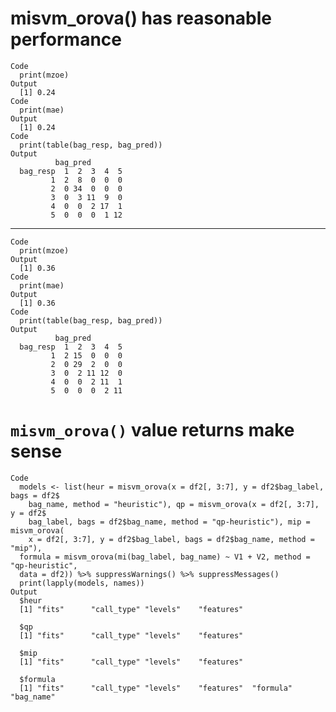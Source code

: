 # misvm_orova() has reasonable performance

    Code
      print(mzoe)
    Output
      [1] 0.24
    Code
      print(mae)
    Output
      [1] 0.24
    Code
      print(table(bag_resp, bag_pred))
    Output
              bag_pred
      bag_resp  1  2  3  4  5
             1  2  8  0  0  0
             2  0 34  0  0  0
             3  0  3 11  9  0
             4  0  0  2 17  1
             5  0  0  0  1 12

---

    Code
      print(mzoe)
    Output
      [1] 0.36
    Code
      print(mae)
    Output
      [1] 0.36
    Code
      print(table(bag_resp, bag_pred))
    Output
              bag_pred
      bag_resp  1  2  3  4  5
             1  2 15  0  0  0
             2  0 29  2  0  0
             3  0  2 11 12  0
             4  0  0  2 11  1
             5  0  0  0  2 11

# `misvm_orova()` value returns make sense

    Code
      models <- list(heur = misvm_orova(x = df2[, 3:7], y = df2$bag_label, bags = df2$
        bag_name, method = "heuristic"), qp = misvm_orova(x = df2[, 3:7], y = df2$
        bag_label, bags = df2$bag_name, method = "qp-heuristic"), mip = misvm_orova(
        x = df2[, 3:7], y = df2$bag_label, bags = df2$bag_name, method = "mip"),
      formula = misvm_orova(mi(bag_label, bag_name) ~ V1 + V2, method = "qp-heuristic",
      data = df2)) %>% suppressWarnings() %>% suppressMessages()
      print(lapply(models, names))
    Output
      $heur
      [1] "fits"      "call_type" "levels"    "features" 
      
      $qp
      [1] "fits"      "call_type" "levels"    "features" 
      
      $mip
      [1] "fits"      "call_type" "levels"    "features" 
      
      $formula
      [1] "fits"      "call_type" "levels"    "features"  "formula"   "bag_name" 
      

